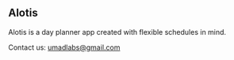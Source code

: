 ## Alotis

Alotis is a day planner app created with flexible schedules in mind.

Contact us: umadlabs@gmail.com
